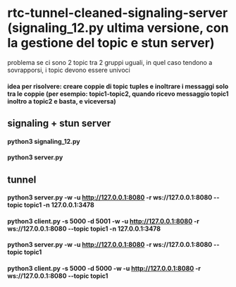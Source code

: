 # rtc-tunnel-cleaned-signaling-server (signaling_12.py ultima versione, con la gestione del topic e stun server)

problema se ci sono 2 topic tra 2 gruppi uguali, in quel caso tendono a sovrapporsi, i topic devono essere univoci
#### idea per risolvere: creare coppie di topic tuples e inoltrare i messaggi solo tra le coppie (per esempio: topic1-topic2, quando ricevo messaggio topic1 inoltro a topic2 e basta, e viceversa)

## signaling + stun server
#### python3 signaling_12.py
#### python3 server.py 

## tunnel
#### python3 server.py -w -u http://127.0.0.1:8080 -r ws://127.0.0.1:8080 --topic topic1 -n 127.0.0.1:3478

#### python3 client.py -s 5000 -d 5001 -w -u http://127.0.0.1:8080 -r ws://127.0.0.1:8080 --topic topic1 -n 127.0.0.1:3478



#### python3 server.py -w -u http://127.0.0.1:8080 -r ws://127.0.0.1:8080 --topic topic1

#### python3 client.py -s 5000 -d 5000 -w -u http://127.0.0.1:8080 -r ws://127.0.0.1:8080 --topic topic1


